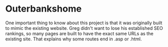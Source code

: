 # Outerbankshome

One important thing to know about this project is that it was originally built to mimic the existing website. Greg didn't want to lose his established SEO rankings, so many pages are built to have the exact same URLs as the existing site. That explains why some routes end in .asp or .html.
